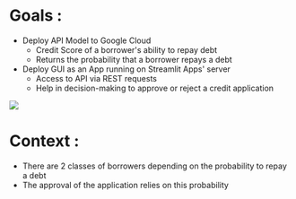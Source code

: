 # Goals : 
- Deploy API Model to Google Cloud
	- Credit Score of a borrower's ability to repay debt
	- Returns the probability that a borrower repays a debt
- Deploy GUI as an App running on Streamlit Apps' server 
	- Access to API via REST requests
	- Help in decision-making to approve or reject a credit application

<img src="https://live.staticflickr.com/8277/29132289432_0eace56cf1_z.jpg">

# Context :
- There are 2 classes of borrowers depending on the probability to repay a debt
- The approval of the application relies on this probability
